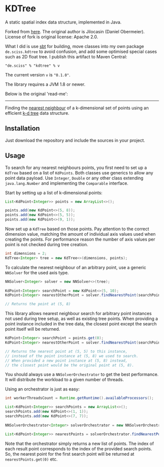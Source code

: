 # KDTree

A static spatial index data structure, implemented in Java.

Forked from [here](https://github.com/Jilocasin/nearest-neighbour). The original author is Jilocasin (Daniel Obermeier).
License of fork is original license: Apache 2.0.

What I did is use [sbt]() for building,
move classes into my own package `de.sciss.kdtree` to avoid confusion, and add some optimised special cases
such as 2D float tree. I publish this artifact to Maven Central:

    "de.sciss" % "kdtree" % v
    
The current version `v` is `"0.1.0"`.

The library requires a JVM 1.8 or newer.

Below is the original 'read-me':

------------------

Finding the [nearest neighbour](https://en.wikipedia.org/wiki/Nearest_neighbor_search) of a k-dimensional set of 
points using an efficient [k-d tree](https://en.wikipedia.org/wiki/K-d_tree) data structure.

## Installation

Just download the repository and include the sources in your project.

## Usage

To search for any nearest neighbours points, you first need to set up a `KdTree` based on a list of `KdPoints`. Both 
classes use generics to allow any point data payload. Use `Integer`, `Double` or any other class extending 
`java.lang.Number` and implementing the `Comparable` interface.

Start by setting up a list of k-dimensional points:
```java
List<KdPoint<Integer>> points = new ArrayList<>();

points.add(new KdPoint<>(5, 8));
points.add(new KdPoint<>(5, 5));
points.add(new KdPoint<>(9, 1));
```

Now set up a `KdTree` based on those points. Pay attention to the correct dimension value, matching the amount of
individual axis values used when creating the points. For performance reason the number of axis values per point
is not checked during tree creation.

```java
int dimensions = 2;
KdTree<Integer> tree = new KdTree<>(dimensions, points);
```

To calculate the nearest neighbour of an arbitrary point, use a generic ```NNSolver``` for the used axis type.
```java
NNSolver<Integer> solver = new NNSolver<>(tree);
		
KdPoint<Integer> searchPoint = new KdPoint<>(5, 10);
KdPoint<Integer> nearestOtherPoint = solver.findNearestPoint(searchPoint);

// Returns the point at (5, 8)
```

This library allows nearest neighbour search for arbitrary point instances not used during tree setup, as well as
existing tree points. When providing a point instance included in the tree data, the closest point except the search
point itself will be returned.

```java
KdPoint<Integer> searchPoint = points.get(0);
KdPoint<Integer> nearestOtherPoint = solver.findNearestPoint(searchPoint);

// Returns the nearest point at (5, 5) to this instance,
// instead of the point instance at (5, 8) we used to search.
// When provided a new point instance at (5, 8) instead,
// the closest point would be the original point at (5, 8).
```

You should always use a `NNSolverOrchestrator` to get the best performance. It will distribute the workload to a
given number of threads. 

Using an orchestrator is just as easy:

```java
int workerThreadsCount = Runtime.getRuntime().availableProcessors();

List<KdPoint<Integer>> searchPoints = new ArrayList<>();
searchPoints.add(new KdPoint<>(1, 1));
searchPoints.add(new KdPoint<>(7, 7));
    
NNSolverOrchestrator<Integer> solverOrchestrator = new NNSolverOrchestrator<>(tree, workerThreadsCount);

List<KdPoint<Integer>> nearestPoints = solverOrchestrator.findNearestPoints(searchPoints);
```

Note that the orchestrator simply returns a new list of points. The index of each result point corresponds to the
index of the provided search points. So, the nearest point for the first search point will be returned at
`nearestPoints.get(0)` etc.
